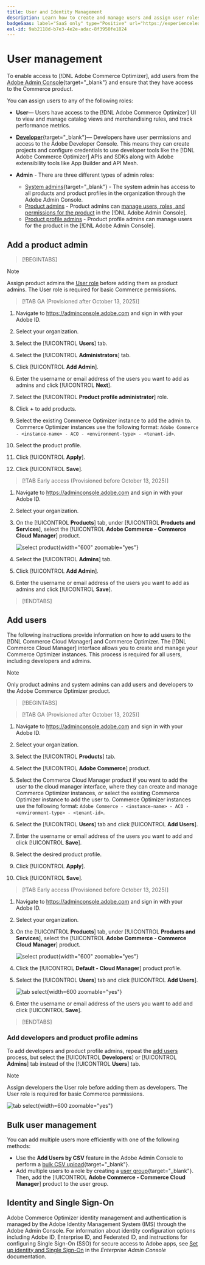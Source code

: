 ```yaml
---
title: User and Identity Management
description: Learn how to create and manage users and assign user roles for [!DNL Adobe Commerce Optimizer].
badgeSaas: label="SaaS only" type="Positive" url="https://experienceleague.adobe.com/en/docs/commerce/user-guides/product-solutions" tooltip="Applies to Adobe Commerce as a Cloud Service and Adobe Commerce Optimizer projects only (Adobe-managed SaaS infrastructure)."
exl-id: 9ab2118d-b7e3-4e2e-adac-8f3950fe1824
---
```

# User management

To enable access to [!DNL Adobe Commerce Optimizer], add users from the [Adobe Admin Console](https://adminconsole.adobe.com){target="_blank"} and ensure that they have access to the Commerce product.

You can assign users to any of the following roles:

- **User**— Users have access to the [!DNL Adobe Commerce Optimizer] UI to view and manage catalog views and merchandising rules, and track performance metrics.

- [**Developer**](https://helpx.adobe.com/enterprise/using/manage-developers.html#Adddevelopers){target="_blank"}— Developers have user permissions and access to the Adobe Developer Console. This means they can create projects and configure credentials to use developer tools like the [!DNL Adobe Commerce Optimizer]  APIs and SDKs along with Adobe extensibility tools like App Builder and API Mesh.

- **Admin** - There are three different types of admin roles:
    - [System admins](https://helpx.adobe.com/enterprise/using/admin-roles.html){target="_blank"} - The system admin has access to all products and product profiles in the organization through the Adobe Admin Console.
    - [Product admins](#add-a-product-admin) - Product admins can [manage users, roles, and permissions for the product](#add-users-and-admins) in the [!DNL Adobe Admin Console].
    - [Product profile admins](#add-users-developers-and-product-profile-admins) - Product profile admins can manage users for the product in the [!DNL Adobe Admin Console].

## Add a product admin

>[!BEGINTABS]

>[!NOTE]
>
>Assign product admins the [User role](#add-users) before adding them as product admins. The User role is required for basic Commerce permissions.

>[!TAB GA (Provisioned after October 13, 2025)]

1. Navigate to <https://adminconsole.adobe.com> and sign in with your Adobe ID.

1. Select your organization.

1. Select the [!UICONTROL **Users**] tab.

1. Select the [!UICONTROL **Administrators**] tab.

1. Click [!UICONTROL **Add Admin**].

1. Enter the username or email address of the users you want to add as admins and click [!UICONTROL **Next**].

1. Select the [!UICONTROL **Product profile administrator**] role.

1. Click **+** to add products.

1. Select the existing Commerce Optimizer instance to add the admin to. Commerce Optimizer instances use the following format: `Adobe Commerce - <instance-name> - ACO - <environment-type> - <tenant-id>`.

1. Select the product profile.

1. Click [!UICONTROL **Apply**].

1. Click [!UICONTROL **Save**].

>[!TAB Early access (Provisioned before October 13, 2025)]

1. Navigate to <https://adminconsole.adobe.com> and sign in with your Adobe ID.

1. Select your organization.

1. On the [!UICONTROL **Products**] tab, under [!UICONTROL **Products and Services**], select the [!UICONTROL **Adobe Commerce - Commerce Cloud Manager**] product.

    ![select product](/help/cloud-service/assets/backend.png){width="600" zoomable="yes"}

1. Select the [!UICONTROL **Admins**] tab.

1. Click [!UICONTROL **Add Admin**].

1. Enter the username or email address of the users you want to add as admins and click [!UICONTROL **Save**].

>[!ENDTABS]

## Add users

The following instructions provide information on how to add users to the [!DNL Commerce Cloud Manager] and Commerce Optimizer. The [!DNL Commerce Cloud Manager] interface allows you to create and manage your Commerce Optimizer instances. This process is required for all users, including developers and admins.

>[!NOTE]
>
>Only product admins and system admins can add users and developers to the Adobe Commerce Optimizer product.

>[!BEGINTABS]

>[!TAB GA (Provisioned after October 13, 2025)]

1. Navigate to <https://adminconsole.adobe.com> and sign in with your Adobe ID.

1. Select your organization.

1. Select the [!UICONTROL **Products**] tab.

1. Select the [!UICONTROL **Adobe Commerce**] product.

1. Select the Commerce Cloud Manager product if you want to add the user to the cloud manager interface, where they can create and manage Commerce Optimizer instances, or select the existing Commerce Optimizer instance to add the user to. Commerce Optimizer instances use the following format: `Adobe Commerce - <instance-name> - ACO - <environment-type> - <tenant-id>`.

1. Select the [!UICONTROL **Users**] tab and click [!UICONTROL **Add Users**].

1. Enter the username or email address of the users you want to add and click [!UICONTROL **Save**].

1. Select the desired product profile.

1. Click [!UICONTROL **Apply**].

1. Click [!UICONTROL **Save**].

>[!TAB Early access (Provisioned before October 13, 2025)]

1. Navigate to <https://adminconsole.adobe.com> and sign in with your Adobe ID.

1. Select your organization.

1. On the [!UICONTROL **Products**] tab, under [!UICONTROL **Products and Services**], select the [!UICONTROL **Adobe Commerce - Commerce Cloud Manager**] product.

    ![select product](/help/cloud-service//assets/backend.png){width="600" zoomable="yes"}

1. Click the [!UICONTROL **Default - Cloud Manager**] product profile.

1. Select the [!UICONTROL **Users**] tab and click [!UICONTROL **Add Users**].

    ![tab select](/help/cloud-service/assets/tab-select.png){width=600 zoomable="yes"}

1. Enter the username or email address of the users you want to add and click [!UICONTROL **Save**].

>[!ENDTABS]

### Add developers and product profile admins

To add developers and product profile admins, repeat the [add users](#add-users) process, but select the [!UICONTROL **Developers**] or [!UICONTROL **Admins**] tab instead of the [!UICONTROL **Users**] tab.

>[!NOTE]
>
>Assign developers the User role before adding them as developers. The User role is required for basic Commerce permissions.

![tab select](/help//cloud-service/assets/tab-select.png){width=600 zoomable="yes"}

## Bulk user management

You can add multiple users more efficiently with one of the following methods:

- Use the **Add Users by CSV** feature in the Adobe Admin Console to perform a [bulk CSV upload](https://helpx.adobe.com/enterprise/using/bulk-upload-users.html){target="_blank"}.
- Add multiple users to a role by creating a [user group](https://helpx.adobe.com/enterprise/using/user-groups.html){target="_blank"}. Then, add the [!UICONTROL **Adobe Commerce - Commerce Cloud Manager**] product to the user group.

## Identity and Single Sign-On

Adobe Commerce Optimizer identity management and authentication is managed by the Adobe Identity Management System (IMS) through the Adobe Admin Console. For information about identity configuration options including Adobe ID, Enterprise ID, and Federated ID, and instructions for configuring Single Sign-On (SSO) for secure access to Adobe apps, see [Set up identity and Single Sign-On](https://helpx.adobe.com/enterprise/using/set-up-identity.html) in the *Enterprise Admin Console* documentation.





